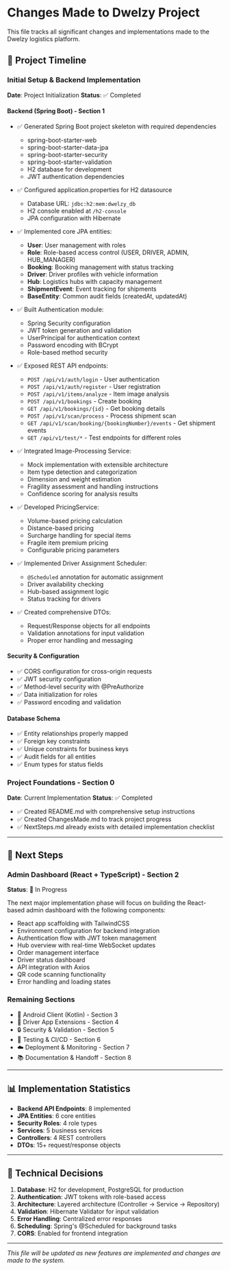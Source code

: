# Changes Made to Dwelzy Project

This file tracks all significant changes and implementations made to the Dwelzy logistics platform.

## 📅 Project Timeline

### Initial Setup & Backend Implementation
**Date**: Project Initialization
**Status**: ✅ Completed

#### Backend (Spring Boot) - Section 1
- ✅ Generated Spring Boot project skeleton with required dependencies
  - spring-boot-starter-web
  - spring-boot-starter-data-jpa
  - spring-boot-starter-security
  - spring-boot-starter-validation
  - H2 database for development
  - JWT authentication dependencies

- ✅ Configured application.properties for H2 datasource
  - Database URL: `jdbc:h2:mem:dwelzy_db`
  - H2 console enabled at `/h2-console`
  - JPA configuration with Hibernate

- ✅ Implemented core JPA entities:
  - **User**: User management with roles
  - **Role**: Role-based access control (USER, DRIVER, ADMIN, HUB_MANAGER)
  - **Booking**: Booking management with status tracking
  - **Driver**: Driver profiles with vehicle information
  - **Hub**: Logistics hubs with capacity management
  - **ShipmentEvent**: Event tracking for shipments
  - **BaseEntity**: Common audit fields (createdAt, updatedAt)

- ✅ Built Authentication module:
  - Spring Security configuration
  - JWT token generation and validation
  - UserPrincipal for authentication context
  - Password encoding with BCrypt
  - Role-based method security

- ✅ Exposed REST API endpoints:
  - `POST /api/v1/auth/login` - User authentication
  - `POST /api/v1/auth/register` - User registration
  - `POST /api/v1/items/analyze` - Item image analysis
  - `POST /api/v1/bookings` - Create booking
  - `GET /api/v1/bookings/{id}` - Get booking details
  - `POST /api/v1/scan/process` - Process shipment scan
  - `GET /api/v1/scan/booking/{bookingNumber}/events` - Get shipment events
  - `GET /api/v1/test/*` - Test endpoints for different roles

- ✅ Integrated Image-Processing Service:
  - Mock implementation with extensible architecture
  - Item type detection and categorization
  - Dimension and weight estimation
  - Fragility assessment and handling instructions
  - Confidence scoring for analysis results

- ✅ Developed PricingService:
  - Volume-based pricing calculation
  - Distance-based pricing
  - Surcharge handling for special items
  - Fragile item premium pricing
  - Configurable pricing parameters

- ✅ Implemented Driver Assignment Scheduler:
  - `@Scheduled` annotation for automatic assignment
  - Driver availability checking
  - Hub-based assignment logic
  - Status tracking for drivers

- ✅ Created comprehensive DTOs:
  - Request/Response objects for all endpoints
  - Validation annotations for input validation
  - Proper error handling and messaging

#### Security & Configuration
- ✅ CORS configuration for cross-origin requests
- ✅ JWT security configuration
- ✅ Method-level security with @PreAuthorize
- ✅ Data initialization for roles
- ✅ Password encoding and validation

#### Database Schema
- ✅ Entity relationships properly mapped
- ✅ Foreign key constraints
- ✅ Unique constraints for business keys
- ✅ Audit fields for all entities
- ✅ Enum types for status fields

### Project Foundations - Section 0
**Date**: Current Implementation
**Status**: ✅ Completed

- ✅ Created README.md with comprehensive setup instructions
- ✅ Created ChangesMade.md to track project progress
- ✅ NextSteps.md already exists with detailed implementation checklist

---

## 🔄 Next Steps

### Admin Dashboard (React + TypeScript) - Section 2
**Status**: 🔄 In Progress

The next major implementation phase will focus on building the React-based admin dashboard with the following components:
- React app scaffolding with TailwindCSS
- Environment configuration for backend integration
- Authentication flow with JWT token management
- Hub overview with real-time WebSocket updates
- Order management interface
- Driver status dashboard
- API integration with Axios
- QR code scanning functionality
- Error handling and loading states

### Remaining Sections
- 📱 Android Client (Kotlin) - Section 3
- 🚚 Driver App Extensions - Section 4
- 🔒 Security & Validation - Section 5
- 🧪 Testing & CI/CD - Section 6
- ☁️ Deployment & Monitoring - Section 7
- 📚 Documentation & Handoff - Section 8

---

## 📊 Implementation Statistics

- **Backend API Endpoints**: 8 implemented
- **JPA Entities**: 6 core entities
- **Security Roles**: 4 role types
- **Services**: 5 business services
- **Controllers**: 4 REST controllers
- **DTOs**: 15+ request/response objects

---

## 🔧 Technical Decisions

1. **Database**: H2 for development, PostgreSQL for production
2. **Authentication**: JWT tokens with role-based access
3. **Architecture**: Layered architecture (Controller → Service → Repository)
4. **Validation**: Hibernate Validator for input validation
5. **Error Handling**: Centralized error responses
6. **Scheduling**: Spring's @Scheduled for background tasks
7. **CORS**: Enabled for frontend integration

---

*This file will be updated as new features are implemented and changes are made to the system.*
